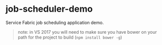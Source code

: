 # job-scheduler-demo
Service Fabric job scheduling application demo.

> note: in VS 2017 you will need to make sure you have bower on your path for the project to build (```npm install bower -g```)
